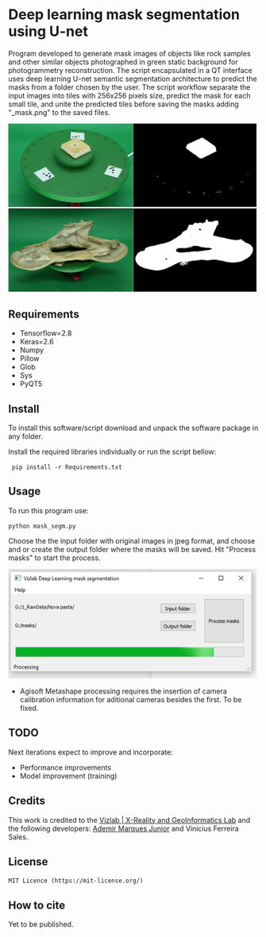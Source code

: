 # Deep learning mask segmentation using U-net
Program developed to generate mask images of objects like rock samples and other similar objects photographed in green static background for photogrammetry reconstruction. The script encapsulated in a QT interface uses deep learning U-net semantic segmentation architecture to predict the masks from a folder chosen by the user. The script workflow separate the input images into tiles with 256x256 pixels size, predict the mask for each small tile, and unite the predicted tiles before saving the masks adding "_mask.png" to the saved files.

<img src="https://github.com/ademirmarquesjunior/deep_learning_mask_segmentation/blob/main/images/image1.png" width="500" alt="Segmented image">
<img src="https://github.com/ademirmarquesjunior/deep_learning_mask_segmentation/blob/main/images/image2.png" width="500" alt="Segmented image">


## Requirements

- Tensorflow=2.8
- Keras=2.6
- Numpy
- Pillow
- Glob
- Sys
- PyQT5


## Install

To install this software/script download and unpack the software package in any folder.

Install the required libraries individually or run the script bellow:
 
     pip install -r Requirements.txt
     

     
## Usage
 
 To run this program use:
 
    python mask_segm.py
  
Choose the the input folder with original images in jpeg format, and choose and or create the output folder where the masks will be saved. Hit "Process masks" to start the process.

<img src="https://github.com/ademirmarquesjunior/deep_learning_mask_segmentation/blob/main/images/program_interface1.png" width="500" alt="Segmented image">


* Agisoft Metashape processing requires the insertion of camera calibration information for aditional cameras besides the first. To be fixed.


## TODO

Next iterations expect to improve and incorporate:

 - Performance improvements
 - Model improvement (training)


## Credits	
This work is credited to the [Vizlab | X-Reality and GeoInformatics Lab](http://vizlab.unisinos.br/) and the following developers:	[Ademir Marques Junior](https://www.researchgate.net/profile/Ademir_Junior) and Vinicius Ferreira Sales.

## License

    MIT Licence (https://mit-license.org/)
    
## How to cite

Yet to be published.

